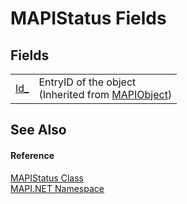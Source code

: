 # MAPIStatus Fields




## Fields
<table>
<tr>
<td><a href="919fe468-c687-6efa-8c56-6ba5c82d0bc4.md">Id_</a></td>
<td>EntryID of the object<br />(Inherited from <a href="6aa245b8-3fdd-0cd0-a3f7-bdccb4596d2c.md">MAPIObject</a>)</td></tr>
</table>

## See Also


#### Reference
<a href="284425d5-5386-92cf-e310-cb18bc291055.md">MAPIStatus Class</a>  
<a href="5bef4637-66f8-16d4-e5f4-4d0da57a1538.md">MAPI.NET Namespace</a>  
